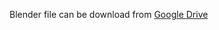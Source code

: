 Blender file can be download from [Google Drive](https://drive.google.com/file/d/1Ab9l2BYjwBrqgUnm6FUaiIm4OTWD-d_f/view?usp=drive_link)